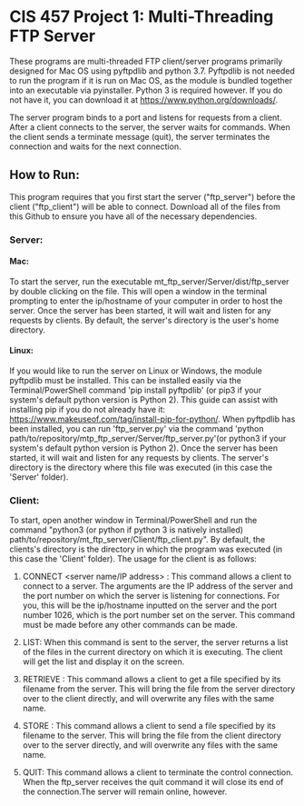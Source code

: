 # CIS 457 Project 1: Multi-Threading FTP Server

These programs are multi-threaded FTP client/server programs primarily designed for Mac OS using pyftpdlib and python 3.7. Pyftpdlib is not needed to run the program if it is run on Mac OS, as the module is bundled together into an executable via pyinstaller. Python 3 is required however. If you do not have it, you can download it at https://www.python.org/downloads/.

The server program binds to a port and listens for requests from a client. After a client connects to the server, the server waits for commands. When the client sends a terminate message (quit), the server terminates the connection and waits for the next connection.

## How to Run:

This program requires that you first start the server ("ftp_server") before the client ("ftp_client") will be able to connect. Download all of the files from this Github to ensure you have all of the necessary dependencies.

### Server:

#### Mac:

To start the server, run the executable mt_ftp_server/Server/dist/ftp_server by double clicking on the file. This will open a window in the terminal prompting to enter the ip/hostname of your computer in order to host the server. Once the server has been started, it will wait and listen for any requests by clients. By default, the server's directory is the user's home directory. 

#### Linux:

If you would like to run the server on Linux or Windows, the module pyftpdlib must be installed. This can be installed easily via the Terminal/PowerShell command 'pip install pyftpdlib' (or pip3 if your system's default python version is Python 2). This guide can assist with installing pip if you do not already have it: https://www.makeuseof.com/tag/install-pip-for-python/. When pyftpdlib has been installed, you can run 'ftp_server.py' via the command 'python path/to/repository/mtp_ftp_server/Server/ftp_server.py'(or python3 if your system's default python version is Python 2).  Once the server has been started, it will wait and listen for any requests by clients. The server's directory is the directory where this file was executed (in this case the 'Server' folder). 
  
### Client:

To start, open another window in Terminal/PowerShell and run the command "python3 (or python if python 3 is natively installed) path/to/repository/mt_ftp_server/Client/ftp_client.py". By default, the clients's directory is the directory in which the program was executed (in this case the 'Client' folder). The usage for the client is as follows:

1.	CONNECT <server name/IP address> <server port>: This command allows a client to connect to a server. The arguments are the IP address of the server and the port number on which the server is listening for connections. For you, this will be the ip/hostname inputted on the server and the port number 1026, which is the port number set on the server. This command must be made before any other commands can be made.

2.	LIST: When this command is sent to the server, the server returns a list of the files in the current directory on which it is executing. The client will get the list and display it on the screen.

3.	RETRIEVE <filename>: This command allows a client to get a file specified by its filename from the server. This will bring the file from the server directory over to the client directly, and will overwrite any files with the same name.

4.	STORE <filename>: This command allows a client to send a file specified by its filename to the server. This will bring the file from the client directory over to the server directly, and will overwrite any files with the same name.

5.	QUIT: This command allows a client to terminate the control connection. When the ftp_server receives the quit command it will close its end of the connection.The server will remain online, however.
